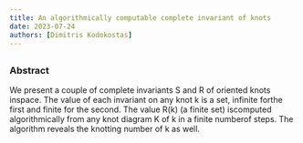 ```yaml
---
title: An algorithmically computable complete invariant of knots
date: 2023-07-24
authors: [Dimitris Kodokostas]
---
```


## 

### Abstract

We present a couple of complete invariants S and R of oriented knots inspace. The value of each invariant on any knot k is a set, infinite forthe first and finite for the second. The value R(k) (a finite set) iscomputed algorithmically from any knot diagram K of k in a finite numberof steps. The algorithm reveals the knotting number of k as well.
  
 

 





